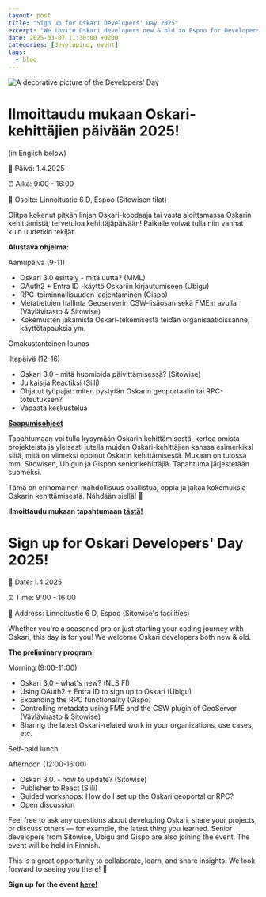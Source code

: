 ```yaml
---
layout: post
title: "Sign up for Oskari Developers' Day 2025"
excerpt: "We invite Oskari developers new & old to Espoo for Developers' Day!"
date: 2025-03-07 11:30:00 +0200
categories: [developing, event]
tags:
  - blog
---
```


![A decorative picture of the Developers' Day](/resources/2025/Oskari_DevDay_2025_.png)

# Ilmoittaudu mukaan Oskari-kehittäjien päivään 2025!

(in English below)

📅 Päivä: 1.4.2025

⏰ Aika: 9:00 - 16:00

📍 Osoite: Linnoitustie 6 D, Espoo (Sitowisen tilat)

Olitpa kokenut pitkän linjan Oskari-koodaaja tai vasta aloittamassa Oskarin kehittämistä, tervetuloa kehittäjäpäivään! Paikalle voivat tulla niin vanhat kuin uudetkin tekijät.

**Alustava ohjelma:**

Aamupäivä (9-11)
- Oskari 3.0 esittely - mitä uutta? (MML)
- OAuth2 + Entra ID -käyttö Oskariin kirjautumiseen (Ubigu)
- RPC-toiminnallisuuden laajentaminen (Gispo)
- Metatietojen hallinta Geoserverin CSW-lisäosan sekä FME:n avulla (Väylävirasto & Sitowise)
- Kokemusten jakamista Oskari-tekemisestä teidän organisaatioissanne, käyttötapauksia ym.

Omakustanteinen lounas

Iltapäivä (12-16)
- Oskari 3.0 - mitä huomioida päivittämisessä? (Sitowise) 
- Julkaisija Reactiksi (Siili)
- Ohjatut työpajat: miten pystytän Oskarin geoportaalin tai RPC-toteutuksen?
- Vapaata keskustelua

**[Saapumisohjeet](https://www.sitowise.com/fi/yhteystiedot/toimipisteet/sitowise-espoo)**

Tapahtumaan voi tulla kysymään Oskarin kehittämisestä, kertoa omista projekteista ja yleisesti jutella muiden Oskari-kehittäjien kanssa esimerkiksi siitä, mitä on viimeksi oppinut Oskarin kehittämisestä. Mukaan on tulossa mm. Sitowisen, Ubigun ja Gispon seniorikehittäjiä. Tapahtuma järjestetään suomeksi.

Tämä on erinomainen mahdollisuus osallistua, oppia ja jakaa kokemuksia Oskarin kehittämisestä. Nähdään siellä! 👋

**Ilmoittaudu mukaan tapahtumaan [tästä!](https://docs.google.com/forms/d/e/1FAIpQLSeKpdH50bnvHVhtQwwIRslFa4uXHUFTPEwekn2ANvbVidpjuw/viewform?usp=sharing)**



# Sign up for Oskari Developers' Day 2025!

📅 Date: 1.4.2025

⏰ Time: 9:00 - 16:00

📍 Address: Linnoitustie 6 D, Espoo (Sitowise's facilities)

Whether you're a seasoned pro or just starting your coding journey with Oskari, this day is for you! We welcome Oskari developers both new & old.

**The preliminary program:**

Morning (9:00-11:00)
- Oskari 3.0 - what's new? (NLS FI)
- Using OAuth2 + Entra ID to sign up to Oskari (Ubigu)
- Expanding the RPC functionality (Gispo)
- Controlling metadata using FME and the CSW plugin of GeoServer (Väylävirasto & Sitowise)
- Sharing the latest Oskari-related work in your organizations, use cases, etc.

Self-paid lunch

Afternoon (12:00-16:00)
- Oskari 3.0. - how to update? (Sitowise)
- Publisher to React (Siili)
- Guided workshops: How do I set up the Oskari geoportal or RPC?
- Open discussion


Feel free to ask any questions about developing Oskari, share your projects, or discuss others — for example, the latest thing you learned. Senior developers from Sitowise, Ubigu and Gispo are also joining the event. The event will be held in Finnish.

This is a great opportunity to collaborate, learn, and share insights. We look forward to seeing you there! 👋 

**Sign up for the event [here!](https://docs.google.com/forms/d/e/1FAIpQLSeKpdH50bnvHVhtQwwIRslFa4uXHUFTPEwekn2ANvbVidpjuw/viewform?usp=sharing)**

